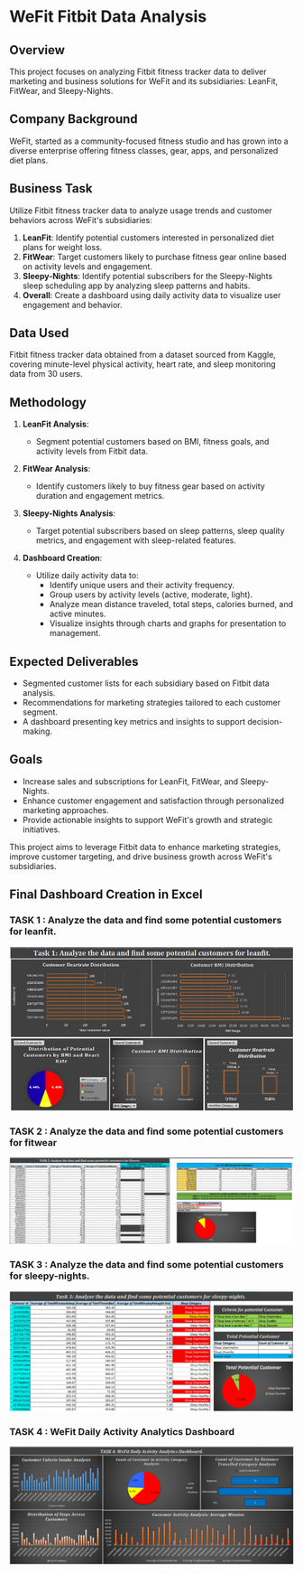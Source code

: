 # WeFit Fitbit Data Analysis

## Overview
This project focuses on analyzing Fitbit fitness tracker data to deliver marketing and business solutions for WeFit and its subsidiaries: LeanFit, FitWear, and Sleepy-Nights.

## Company Background
WeFit, started as a community-focused fitness studio and has grown into a diverse enterprise offering fitness classes, gear, apps, and personalized diet plans.

## Business Task
Utilize Fitbit fitness tracker data to analyze usage trends and customer behaviors across WeFit's subsidiaries:
1. **LeanFit**: Identify potential customers interested in personalized diet plans for weight loss.
2. **FitWear**: Target customers likely to purchase fitness gear online based on activity levels and engagement.
3. **Sleepy-Nights**: Identify potential subscribers for the Sleepy-Nights sleep scheduling app by analyzing sleep patterns and habits.
4. **Overall**: Create a dashboard using daily activity data to visualize user engagement and behavior.

## Data Used
Fitbit fitness tracker data obtained from a dataset sourced from Kaggle, covering minute-level physical activity, heart rate, and sleep monitoring data from 30 users.

## Methodology
1. **LeanFit Analysis**:
   - Segment potential customers based on BMI, fitness goals, and activity levels from Fitbit data.
   
2. **FitWear Analysis**:
   - Identify customers likely to buy fitness gear based on activity duration and engagement metrics.
   
3. **Sleepy-Nights Analysis**:
   - Target potential subscribers based on sleep patterns, sleep quality metrics, and engagement with sleep-related features.

4. **Dashboard Creation**:
   - Utilize daily activity data to:
     - Identify unique users and their activity frequency.
     - Group users by activity levels (active, moderate, light).
     - Analyze mean distance traveled, total steps, calories burned, and active minutes.
     - Visualize insights through charts and graphs for presentation to management.

## Expected Deliverables
- Segmented customer lists for each subsidiary based on Fitbit data analysis.
- Recommendations for marketing strategies tailored to each customer segment.
- A dashboard presenting key metrics and insights to support decision-making.

## Goals
- Increase sales and subscriptions for LeanFit, FitWear, and Sleepy-Nights.
- Enhance customer engagement and satisfaction through personalized marketing approaches.
- Provide actionable insights to support WeFit's growth and strategic initiatives.

This project aims to leverage Fitbit data to enhance marketing strategies, improve customer targeting, and drive business growth across WeFit's subsidiaries.
## Final Dashboard Creation in Excel
### TASK 1 : Analyze the data and find some potential customers for leanfit. 
![](https://github.com/adarshp733/Analysed_Fitbit_Tracker_Using_Excel/blob/main/Fianl_Dashboard/Screenshot%202024-07-19%20184544.png)

### TASK 2 :  Analyze the data and find some potential customers for fitwear
![](https://github.com/adarshp733/Analysed_Fitbit_Tracker_Using_Excel/blob/main/Fianl_Dashboard/Screenshot%202024-07-19%20184701.png)

### TASK 3 :  Analyze the data and find some potential customers for sleepy-nights.
![](https://github.com/adarshp733/Analysed_Fitbit_Tracker_Using_Excel/blob/main/Fianl_Dashboard/Screenshot%202024-07-19%20184736.png)

### TASK 4 : WeFit Daily Activity Analytics Dashboard 
![](https://github.com/adarshp733/Analysed_Fitbit_Tracker_Using_Excel/blob/main/Fianl_Dashboard/Screenshot%202024-07-19%20184449.png)

